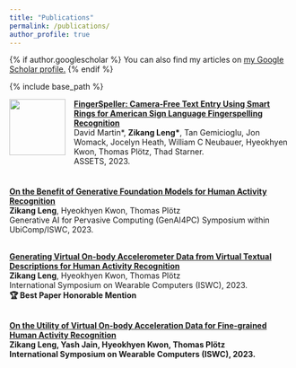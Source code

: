 ```yaml
---
title: "Publications"
permalink: /publications/
author_profile: true
---
```


{% if author.googlescholar %}
  You can also find my articles on <u><a href="{{author.googlescholar}}">my Google Scholar profile</a>.</u>
{% endif %}

{% include base_path %}

<div style="display: flex; align-items: start; margin-bottom: 20px;">
  <img src="../images/fingerspeller.png" style="margin-right: 15px; width: 100px;">
  <div>
      <b><a href="https://dl.acm.org/doi/10.1145/3597638.3614491">FingerSpeller: Camera-Free Text Entry Using Smart Rings for American Sign Language Fingerspelling Recognition</a></b>
      <br> David Martin*, <b>Zikang Leng*</b>, Tan Gemicioglu, Jon Womack, Jocelyn Heath, William C Neubauer, Hyeokhyen Kwon, Thomas Plötz, Thad Starner.
      <br> ASSETS, 2023.
  </div>
</div>


<br> <b> [On the Benefit of Generative Foundation Models for Human Activity Recognition](https://arxiv.org/abs/2310.12085) </b>
<br> <b>Zikang Leng</b>, Hyeokhyen Kwon, Thomas Plötz
<br> Generative AI for Pervasive Computing (GenAI4PC) Symposium within UbiComp/ISWC, 2023.

<br> <b> [Generating Virtual On-body Accelerometer Data from Virtual Textual Descriptions for Human Activity Recognition](https://dl.acm.org/doi/10.1145/3594738.3611361) </b>
<br> <b>Zikang Leng</b>, Hyeokhyen Kwon, Thomas Plötz
<br> International Symposium on Wearable Computers (ISWC), 2023.
<br> <b> 🏆 Best Paper Honorable Mention 

<br> <b> [On the Utility of Virtual On-body Acceleration Data for Fine-grained Human Activity Recognition](https://dl.acm.org/doi/10.1145/3594738.3611364) </b>
<br> <b>Zikang Leng</b>, Yash Jain, Hyeokhyen Kwon, Thomas Plötz
<br> International Symposium on Wearable Computers (ISWC), 2023.
